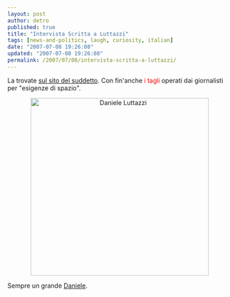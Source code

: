 ```yaml
---
layout: post
author: detro
published: true
title: "Intervista Scritta a Luttazzi"
tags: [news-and-politics, laugh, curiosity, italian]
date: "2007-07-08 19:26:08"
updated: "2007-07-08 19:26:08"
permalink: /2007/07/08/intervista-scritta-a-luttazzi/
---
```


La trovate <a href="http://www.danieleluttazzi.it/?q=node/303">sul sito del suddetto</a>. Con fin'anche <span style="color: #F00;">i tagli</span> operati dai giornalisti per "esigenze di spazio".
<div align="center">
<img src="http://www.danieleluttazzi.it/files/luttazzi_a_terra.jpg" alt="Daniele Luttazzi" width="400"/></div>

Sempre un grande <a href="http://www.danieleluttazzi.it/">Daniele</a>.
